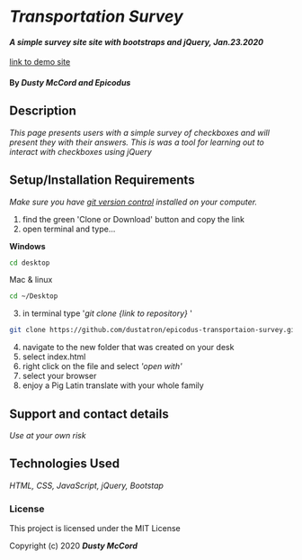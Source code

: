 # _Transportation Survey_

#### _A simple survey site site with bootstraps and jQuery, Jan.23.2020_

[link to demo site](https://dustatron.github.io/epicodus-transportaion-survey/)

#### By _**Dusty McCord and Epicodus**_

## Description

_This page presents users with a simple survey of checkboxes and will present they with their answers. This is was a tool for learning out to interact with checkboxes using jQuery_

## Setup/Installation Requirements

_Make sure you have [git version control](https://git-scm.com/downloads) installed on your computer._

1. find the green 'Clone or Download' button and copy the link
2. open terminal and type...

**Windows**
```sh 
cd desktop
```

 Mac & linux 
 ```sh
 cd ~/Desktop
 ```

 3. in terminal type '_git clone {link to repository}_ '

```sh
git clone https://github.com/dustatron/epicodus-transportaion-survey.git
```

4. navigate to the new folder that was created on your desk
5. select index.html
6. right click on the file and select _'open with'_
7. select your browser
8. enjoy a Pig Latin translate with your whole family

## Support and contact details

_Use at your own risk_

## Technologies Used

_HTML, CSS, JavaScript, jQuery, Bootstap_

### License

This project is licensed under the MIT License

Copyright (c) 2020 **_Dusty McCord_**
